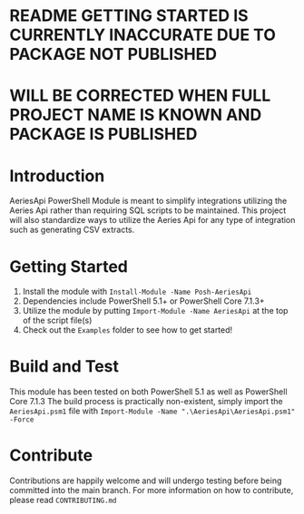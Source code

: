 # README GETTING STARTED IS CURRENTLY INACCURATE DUE TO PACKAGE NOT PUBLISHED
# WILL BE CORRECTED WHEN FULL PROJECT NAME IS KNOWN AND PACKAGE IS PUBLISHED


# Introduction 
AeriesApi PowerShell Module is meant to simplify integrations utilizing the Aeries Api rather than requiring SQL scripts to be maintained.
This project will also standardize ways to utilize the Aeries Api for any type of integration such as generating CSV extracts.

# Getting Started
1.	Install the module with `Install-Module -Name Posh-AeriesApi`
2.	Dependencies include PowerShell 5.1+ or PowerShell Core 7.1.3+
3.	Utilize the module by putting `Import-Module -Name AeriesApi` at the top of the script file(s)
4.	Check out the `Examples` folder to see how to get started!

# Build and Test
This module has been tested on both PowerShell 5.1 as well as PowerShell Core 7.1.3
The build process is practically non-existent, simply import the `AeriesApi.psm1` file with `Import-Module -Name ".\AeriesApi\AeriesApi.psm1" -Force`

# Contribute
Contributions are happily welcome and will undergo testing before being committed into the main branch.
For more information on how to contribute, please read `CONTRIBUTING.md`
